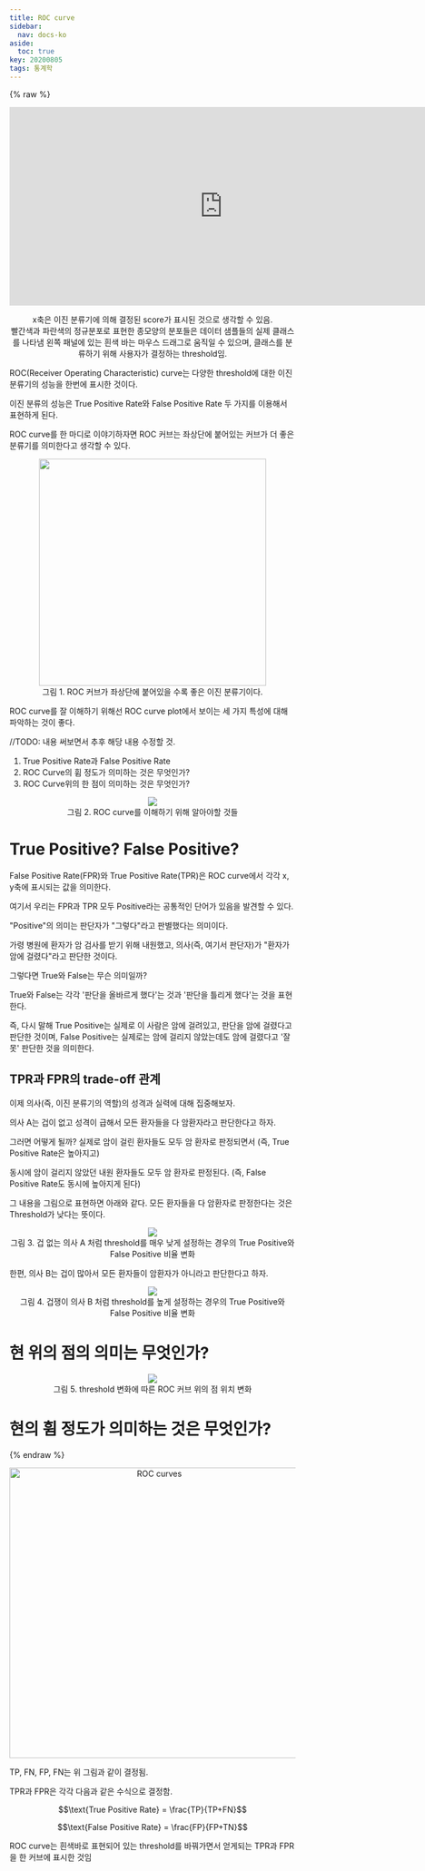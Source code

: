 ```yaml
---
title: ROC curve
sidebar:
  nav: docs-ko
aside:
  toc: true
key: 20200805
tags: 통계학
---
```


<style>
    iframe {
        display: block;
        border-style: none;
        margin: 0 auto;
    }
</style>

{% raw %}

<center>
  <iframe width = "750" height = "350" frameborder = "0" src="https://angeloyeo.github.io/p5/2020-08-05-ROC/"></iframe>

x축은 이진 분류기에 의해 결정된 score가 표시된 것으로 생각할 수 있음.<br>
빨간색과 파란색의 정규분포로 표현한 종모양의 분포들은 데이터 샘플들의 실제 클래스를 나타냄
왼쪽 패널에 있는 흰색 바는 마우스 드래그로 움직일 수 있으며, 클래스를 분류하기 위해 사용자가 결정하는 threshold임.

</center>

ROC(Receiver Operating Characteristic) curve는 다양한 threshold에 대한 이진분류기의 성능을 한번에 표시한 것이다. 

이진 분류의 성능은 True Positive Rate와 False Positive Rate 두 가지를 이용해서 표현하게 된다.

ROC curve를 한 마디로 이야기하자면 ROC 커브는 좌상단에 붙어있는 커브가 더 좋은 분류기를 의미한다고 생각할 수 있다.

<p align = "center">
  <img width = "400" src = "https://raw.githubusercontent.com/angeloyeo/angeloyeo.github.io/master/pics/2020-08-05-ROC/pic1.png">
  <br>
  그림 1. ROC 커브가 좌상단에 붙어있을 수록 좋은 이진 분류기이다.
</p>

ROC curve를 잘 이해하기 위해선 ROC curve plot에서 보이는 세 가지 특성에 대해 파악하는 것이 좋다.

//TODO: 내용 써보면서 추후 해당 내용 수정할 것.

1.  True Positive Rate과 False Positive Rate
2.  ROC Curve의 휨 정도가 의미하는 것은 무엇인가?
3.  ROC Curve위의 한 점이 의미하는 것은 무엇인가?

<p align = "center">
  <img src = "https://raw.githubusercontent.com/angeloyeo/angeloyeo.github.io/master/pics/2020-08-05-ROC/pic2.png">
  <br>
  그림 2. ROC curve를 이해하기 위해 알아야할 것들
</p>


# True Positive? False Positive?

False Positive Rate(FPR)와 True Positive Rate(TPR)은 ROC curve에서 각각 x, y축에 표시되는 값을 의미한다.

여기서 우리는 FPR과 TPR 모두 Positive라는 공통적인 단어가 있음을 발견할 수 있다.

"Positive"의 의미는 판단자가 "그렇다"라고 판별했다는 의미이다.

가령 병원에 환자가 암 검사를 받기 위해 내원했고, 의사(즉, 여기서 판단자)가 "환자가 암에 걸렸다"라고 판단한 것이다.

그렇다면 True와 False는 무슨 의미일까?

True와 False는 각각 '판단을 올바르게 했다'는 것과 '판단을 틀리게 했다'는 것을 표현한다.

즉, 다시 말해 True Positive는 실제로 이 사람은 암에 걸려있고, 판단을 암에 걸렸다고 판단한 것이며, False Positive는 실제로는 암에 걸리지 않았는데도 암에 걸렸다고 '잘못' 판단한 것을 의미한다.

## TPR과 FPR의 trade-off 관계

이제 의사(즉, 이진 분류기의 역할)의 성격과 실력에 대해 집중해보자.

의사 A는 겁이 없고 성격이 급해서 모든 환자들을 다 암환자라고 판단한다고 하자.

그러면 어떻게 될까? 실제로 암이 걸린 환자들도 모두 암 환자로 판정되면서 (즉, True Positive Rate은 높아지고)

동시에 암이 걸리지 않았던 내원 환자들도 모두 암 환자로 판정된다. (즉, False Positive Rate도 동시에 높아지게 된다)

그 내용을 그림으로 표현하면 아래와 같다. 모든 환자들을 다 암환자로 판정한다는 것은 Threshold가 낮다는 뜻이다.

<p align = "center">
  <img src = "https://raw.githubusercontent.com/angeloyeo/angeloyeo.github.io/master/pics/2020-08-05-ROC/pic3.gif">
  <br>
  그림 3. 겁 없는 의사 A 처럼 threshold를 매우 낮게 설정하는 경우의 True Positive와 False Positive 비율 변화
</p>

한편, 의사 B는 겁이 많아서 모든 환자들이 암환자가 아니라고 판단한다고 하자.

<p align = "center">
  <img src = "https://raw.githubusercontent.com/angeloyeo/angeloyeo.github.io/master/pics/2020-08-05-ROC/pic4.gif">
  <br>
  그림 4. 겁쟁이 의사 B 처럼 threshold를 높게 설정하는 경우의 True Positive와 False Positive 비율 변화
</p>


# 현 위의 점의 의미는 무엇인가?


<p align = "center">
  <img src = "https://raw.githubusercontent.com/angeloyeo/angeloyeo.github.io/master/pics/2020-08-05-ROC/pic5.gif">
  <br>
  그림 5. threshold 변화에 따른 ROC 커브 위의 점 위치 변화
</p>


# 현의 휨 정도가 의미하는 것은 무엇인가?


{% endraw %}



<p align = "center">
<a title="Sharpr / CC BY-SA (https://creativecommons.org/licenses/by-sa/3.0)" href="https://commons.wikimedia.org/wiki/File:ROC_curves.svg"><img width="512" alt="ROC curves" src="https://upload.wikimedia.org/wikipedia/commons/thumb/4/4f/ROC_curves.svg/512px-ROC_curves.svg.png"></a>
</p>

TP, FN, FP, FN는 위 그림과 같이 결정됨.

TPR과 FPR은 각각 다음과 같은 수식으로 결정함.

$$\text{True Positive Rate} = \frac{TP}{TP+FN}$$

$$\text{False Positive Rate} = \frac{FP}{FP+TN}$$

ROC curve는 흰색바로 표현되어 있는 threshold를 바꿔가면서 얻게되는 TPR과 FPR을 한 커브에 표시한 것임
